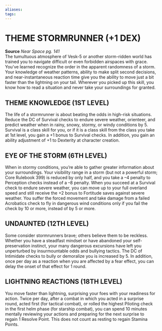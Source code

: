 ```yaml
---
aliases: 
tags: 
---
```

# THEME STORMRUNNER (+1 DEX)

**Source** _Near Space pg. 141_  
The tumultuous atmosphere of Vesk-5 or another storm-ridden world has trained you to navigate difficult or even forbidden airspaces with grace. You’ve learned recognize the order in the apparent randomness of a storm. Your knowledge of weather patterns, ability to make split second decisions, and near-instantaneous reaction time give you the ability to move just a bit faster than the lightning on your tail. Wherever you picked up this skill, you know how to read a situation and never take your surroundings for granted.  

## THEME KNOWLEDGE (1ST LEVEL)

The life of a stormrunner is about beating the odds in high-risk situations. Reduce the DC of Survival checks to endure severe weather, orienteer, and predict weather when in rainy, snowy, stormy, or windy conditions by 5. Survival is a class skill for you, or if it is a class skill from the class you take at 1st level, you gain a +1 bonus to Survival checks. In addition, you gain an ability adjustment of +1 to Dexterity at character creation.  

## EYE OF THE STORM (6TH LEVEL)

When in stormy conditions, you’re able to gather greater information about your surroundings. Your visibility range in a storm (but not a powerful storm; Core Rulebook 399) is reduced by only half, and you take a –4 penalty to Perception checks instead of a –8 penalty. When you succeed at a Survival check to endure severe weather, you can move up to your full overland speed and still receive the +2 bonus to Fortitude saves against severe weather. You suffer the forced movement and take damage from a failed Acrobatics check to fly in dangerous wind conditions only if you fail the check by 10 or more, instead of by 5 or more.  

## UNDAUNTED (12TH LEVEL)

Some consider stormrunners brave; others believe them to be reckless. Whether you have a steadfast mindset or have abandoned your self-preservation instinct, your many dangerous excursions have left you unperturbed by insurmountable odds and bullying tactics. The DC of Intimidate checks to bully or demoralize you is increased by 5. In addition, once per day as a reaction when you are affected by a fear effect, you can delay the onset of that effect for 1 round.  

## LIGHTNING REACTIONS (18TH LEVEL)

You move faster than lightning, surprising your foes with your readiness for action. Twice per day, after a combat in which you acted in a surprise round, acted first (for tactical combat), or rolled the highest Piloting check in the first helm phase (for starship combat), you can spend 10 minutes mentally reviewing your actions and preparing for the next surprise to regain 1 Resolve Point. This does not count as resting to regain Stamina Points.
